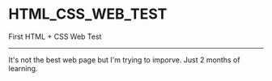 # HTML_CSS_WEB_TEST
First HTML + CSS Web Test
_______________________________________________________________________________
It's not the best web page but I'm trying to imporve. Just 2 months of learning. 
